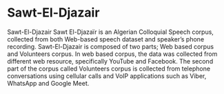 # Sawt-El-Djazair
Sawt-El-Djazair Sawt El-Djazaïr is an Algerian Colloquial Speech corpus, collected from both Web-based speech dataset and speaker’s phone recording.
Sawt-El-Djazair is composed of two parts; Web based corpus and Volunteers corpus. In web based corpus, the data was collected from different web resource, specifically YouTube and Facebook.
The second part of the corpus called Volunteers corpus is collected from telephone conversations using cellular calls and VoIP applications such as Viber, WhatsApp and Google Meet.
